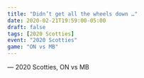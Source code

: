 ```yaml
---
title: "Didn’t get all the wheels down …"
date: 2020-02-21T19:59:00-05:00
draft: false
tags: [2020 Scotties]
event: "2020 Scotties"
game: "ON vs MB"
---
```

— 2020 Scotties, ON vs MB
<!--more--> 